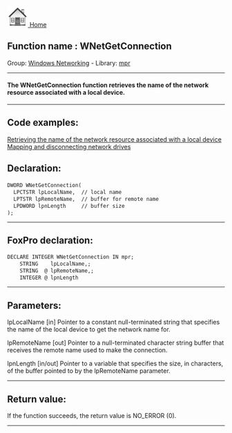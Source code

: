 [<img src="../../images/home.png"> Home ](https://github.com/VFPX/Win32API)  

## Function name : WNetGetConnection
Group: [Windows Networking](../../functions_group.md#Windows_Networking)  -  Library: [mpr](../../Libraries.md#mpr)  
***  


#### The WNetGetConnection function retrieves the name of the network resource associated with a local device.
***  


## Code examples:
[Retrieving the name of the network resource associated with a local device](../../samples/sample_314.md)  
[Mapping and disconnecting network drives](../../samples/sample_387.md)  

## Declaration:
```foxpro  
DWORD WNetGetConnection(
  LPCTSTR lpLocalName,  // local name
  LPTSTR lpRemoteName,  // buffer for remote name
  LPDWORD lpnLength     // buffer size
);  
```  
***  


## FoxPro declaration:
```foxpro  
DECLARE INTEGER WNetGetConnection IN mpr;
	STRING    lpLocalName,;
	STRING  @ lpRemoteName,;
	INTEGER @ lpnLength  
```  
***  


## Parameters:
lpLocalName 
[in] Pointer to a constant null-terminated string that specifies the name of the local device to get the network name for. 

lpRemoteName 
[out] Pointer to a null-terminated character string buffer that receives the remote name used to make the connection. 

lpnLength 
[in/out] Pointer to a variable that specifies the size, in characters, of the buffer pointed to by the lpRemoteName parameter.  
***  


## Return value:
If the function succeeds, the return value is NO_ERROR (0).  
***  

